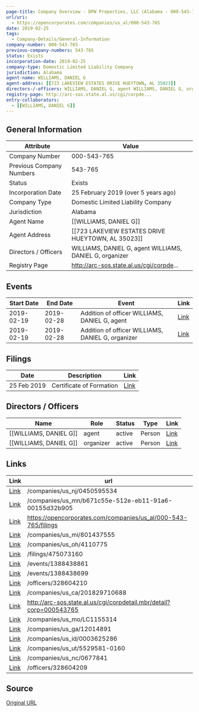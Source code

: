 ```yaml
---
page-title: Company Overview - DPW Properties, LLC (Alabama - 000-543-765)
url/uri:
  - https://opencorporates.com/companies/us_al/000-543-765
date: 2019-02-25
tags:
  - Company-Details/General-Information
company-number: 000-543-765
previous-company-numbers: 543-765
status: Exists
incorporation-date: 2019-02-25
company-type: Domestic Limited Liability Company
jurisdiction: Alabama
agent-name: WILLIAMS, DANIEL G
agent-address: [[723 LAKEVIEW ESTATES DRIVE HUEYTOWN, AL 35023]]
directors-/-officers: WILLIAMS, DANIEL G, agent WILLIAMS, DANIEL G, organizer
registry-page: http://arc-sos.state.al.us/cgi/corpde...
entry-collaborators:
  - [[WILLIAMS, DANIEL G]]
---
```


## General Information
| Attribute          | Value                                       |
|--------------------|---------------------------------------------|
| Company Number     | 000-543-765                                 |
| Previous Company Numbers | 543-765                                     |
| Status             | Exists                                      |
| Incorporation Date | 25 February 2019 (over 5 years ago)         |
| Company Type       | Domestic Limited Liability Company          |
| Jurisdiction       | Alabama                                     |
| Agent Name         | [[WILLIAMS, DANIEL G]]                      |
| Agent Address      | [[723 LAKEVIEW ESTATES DRIVE HUEYTOWN, AL 35023]] |
| Directors / Officers | WILLIAMS, DANIEL G, agent WILLIAMS, DANIEL G, organizer |
| Registry Page      | http://arc-sos.state.al.us/cgi/corpde...    |

## Events

| Start Date | End Date   | Event                                                   | Link |
|------------|------------|-------------------------------------------------------|------|
| 2019-02-19 | 2019-02-28 | Addition of officer WILLIAMS, DANIEL G, agent           | [Link](https://opencorporates.com/events/1388438699) |
| 2019-02-19 | 2019-02-28 | Addition of officer WILLIAMS, DANIEL G, organizer       | [Link](https://opencorporates.com/events/1388438861) |

## Filings
| Date        | Description                    | Link |
|-------------|--------------------------------|-------|
| 25 Feb 2019 | Certificate of Formation       | [Link](https://opencorporates.com/filings/475073160) |

## Directors / Officers
| Name                 | Role            | Status     | Type        | Link |
|----------------------|-----------------|------------|-------------|------|
| [[WILLIAMS, DANIEL G]] | agent           | active     | Person      | [Link](https://opencorporates.com/officers/328604209) |
| [[WILLIAMS, DANIEL G]] | organizer       | active     | Person      | [Link](https://opencorporates.com/officers/328604210) |

## Links
| Link   | url                            
|--------|--------------------------------|
| [Link](/companies/us_nj/0450595534) |/companies/us_nj/0450595534   |
| [Link](/companies/us_mn/b671c55e-512e-eb11-91a6-00155d32b905) |/companies/us_mn/b671c55e-512e-eb11-91a6-00155d32b905|
| [Link](https://opencorporates.com/companies/us_al/000-543-765/filings) |https://opencorporates.com/companies/us_al/000-543-765/filings|
| [Link](/companies/us_mi/801437555) |/companies/us_mi/801437555    |
| [Link](/companies/us_oh/4110775) |/companies/us_oh/4110775      |
| [Link](/filings/475073160) |/filings/475073160            |
| [Link](/events/1388438861) |/events/1388438861            |
| [Link](/events/1388438699) |/events/1388438699            |
| [Link](/officers/328604210) |/officers/328604210           |
| [Link](/companies/us_ca/201829710688) |/companies/us_ca/201829710688 |
| [Link](http://arc-sos.state.al.us/cgi/corpdetail.mbr/detail?corp=000543765) |http://arc-sos.state.al.us/cgi/corpdetail.mbr/detail?corp=000543765|
| [Link](/companies/us_mo/LC1155314) |/companies/us_mo/LC1155314    |
| [Link](/companies/us_ga/12014891) |/companies/us_ga/12014891     |
| [Link](/companies/us_id/0003625286) |/companies/us_id/0003625286   |
| [Link](/companies/us_ut/5529581-0160) |/companies/us_ut/5529581-0160 |
| [Link](/companies/us_nc/0677841) |/companies/us_nc/0677841      |
| [Link](/officers/328604209) |/officers/328604209           |

## Source
[Original URL](https://opencorporates.com/companies/us_al/000-543-765)
